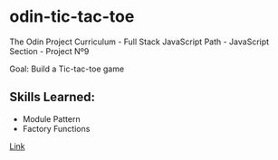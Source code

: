 # odin-tic-tac-toe
The Odin Project Curriculum - Full Stack JavaScript Path - JavaScript Section - Project Nº9

Goal: Build a Tic-tac-toe game

## Skills Learned:
- Module Pattern
- Factory Functions

[Link](https://stanimirkosev.github.io/odin-tic-tac-toe/)